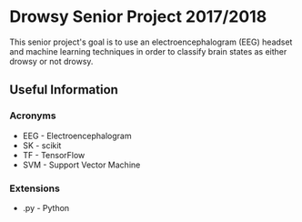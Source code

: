 # Drowsy Senior Project 2017/2018
This senior project's goal is to use an electroencephalogram (EEG) headset and machine learning techniques in order to classify brain states as either drowsy or not drowsy.

## Useful Information

### Acronyms
* EEG - Electroencephalogram
* SK - scikit
* TF - TensorFlow
* SVM - Support Vector Machine

### Extensions
* .py - Python
